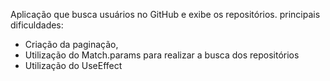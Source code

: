 Aplicação que busca usuários no GitHub e exibe os repositórios.
principais dificuldades:
* Criação da paginação,
* Utilização do Match.params para realizar a busca dos repositórios
* Utilização do UseEffect